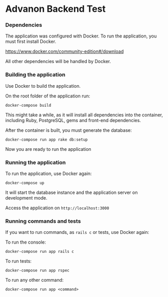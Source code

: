 # Advanon Backend Test

### Dependencies

The application was configured with Docker.
To run the application, you must first install Docker.

https://www.docker.com/community-edition#/download

All other dependencies will be handled by Docker.

### Building the application

Use Docker to build the application.

On the root folder of the application run:

```
docker-compose build
```

This might take a while, as it will install all dependencies into the container, including Ruby, PostgreSQL, gems and front-end dependencies.

After the container is built, you must generate the database:

```
docker-compose run app rake db:setup
```

Now you are ready to run the application

### Running the application

To run the application, use Docker again:

```
docker-compose up
```

It will start the database instance and the application server on development mode.

Access the application on `http://localhost:3000`

### Running commands and tests

If you want to run commands, as `rails c` or tests, use Docker again:

To run the console:

```
docker-compose run app rails c
```

To run tests:

```
docker-compose run app rspec
```

To run any other command:

```
docker-compose run app <command>
```
